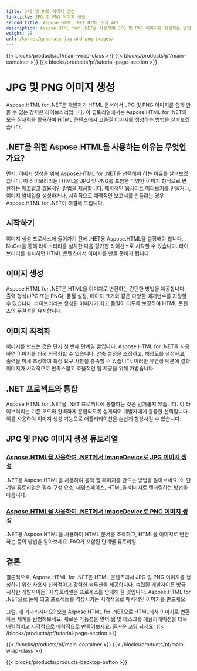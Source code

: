 ```yaml
---
title: JPG 및 PNG 이미지 생성
linktitle: JPG 및 PNG 이미지 생성
second_title: Aspose.HTML .NET HTML 조작 API
description: Aspose.HTML for .NET을 사용하여 JPG 및 PNG 이미지를 생성하는 방법을 튜토리얼로 알아보세요. 멋진 그래픽을 손쉽게 만들어보세요.
weight: 28
url: /ko/net/generate-jpg-and-png-images/
---
```


{{< blocks/products/pf/main-wrap-class >}}
{{< blocks/products/pf/main-container >}}
{{< blocks/products/pf/tutorial-page-section >}}

# JPG 및 PNG 이미지 생성

 
Aspose.HTML for .NET은 개발자가 HTML 문서에서 JPG 및 PNG 이미지를 쉽게 만들 수 있는 강력한 라이브러리입니다. 이 튜토리얼에서는 Aspose.HTML for .NET의 모든 잠재력을 활용하여 HTML 콘텐츠에서 고품질 이미지를 생성하는 방법을 살펴보겠습니다.

## .NET을 위한 Aspose.HTML을 사용하는 이유는 무엇인가요?

먼저, 이미지 생성을 위해 Aspose.HTML for .NET을 선택해야 하는 이유를 살펴보겠습니다. 이 라이브러리는 HTML을 JPG 및 PNG를 포함한 다양한 이미지 형식으로 변환하는 매끄럽고 효율적인 방법을 제공합니다. 매력적인 웹사이트 미리보기를 만들거나, 이미지 썸네일을 생성하거나, 시각적으로 매력적인 보고서를 만들려는 경우 Aspose.HTML for .NET이 해결해 드립니다.

## 시작하기

이미지 생성 프로세스에 들어가기 전에 .NET용 Aspose.HTML을 설정해야 합니다. NuGet을 통해 라이브러리를 설치한 다음 평가판 라이선스로 시작할 수 있습니다. 라이브러리를 설치하면 HTML 콘텐츠에서 이미지를 만들 준비가 됩니다.

## 이미지 생성

Aspose.HTML for .NET은 HTML을 이미지로 변환하는 간단한 방법을 제공합니다. 출력 형식(JPG 또는 PNG), 품질 설정, 페이지 크기와 같은 다양한 매개변수를 지정할 수 있습니다. 라이브러리는 생성된 이미지가 최고 품질이 되도록 보장하여 HTML 콘텐츠의 무결성을 유지합니다.

## 이미지 최적화

이미지를 만드는 것은 단지 첫 번째 단계일 뿐입니다. Aspose.HTML for .NET을 사용하면 이미지를 더욱 최적화할 수 있습니다. 압축 설정을 조정하고, 해상도를 설정하고, 출력을 미세 조정하여 특정 요구 사항을 충족할 수 있습니다. 이러한 유연성 덕분에 결과 이미지가 시각적으로 만족스럽고 효율적인 웹 제공을 위해 가볍습니다.

## .NET 프로젝트와 통합

Aspose.HTML for .NET을 .NET 프로젝트에 통합하는 것은 번거롭지 않습니다. 이 라이브러리는 기존 코드와 완벽하게 혼합되도록 설계되어 개발자에게 훌륭한 선택입니다. 이를 사용하여 이미지 생성 기능으로 애플리케이션을 손쉽게 향상시킬 수 있습니다.

## JPG 및 PNG 이미지 생성 튜토리얼
### [Aspose.HTML을 사용하여 .NET에서 ImageDevice로 JPG 이미지 생성](./generate-jpg-images-by-imagedevice/)
.NET용 Aspose.HTML을 사용하여 동적 웹 페이지를 만드는 방법을 알아보세요. 이 단계별 튜토리얼은 필수 구성 요소, 네임스페이스, HTML을 이미지로 렌더링하는 방법을 다룹니다.
### [Aspose.HTML을 사용하여 .NET에서 ImageDevice로 PNG 이미지 생성](./generate-png-images-by-imagedevice/)
.NET용 Aspose.HTML을 사용하여 HTML 문서를 조작하고, HTML을 이미지로 변환하는 등의 방법을 알아보세요. FAQ가 포함된 단계별 튜토리얼.

## 결론

결론적으로, Aspose.HTML for .NET은 HTML 콘텐츠에서 JPG 및 PNG 이미지를 생성하기 위한 사용자 친화적이고 강력한 솔루션을 제공합니다. 숙련된 개발자이든 방금 시작한 개발자이든, 이 튜토리얼은 프로세스를 안내해 줄 것입니다. Aspose.HTML for .NET으로 눈에 띄고 프로젝트를 격상시키는 시각적으로 매력적인 이미지를 만드세요.

그럼, 왜 기다리시나요? 오늘 Aspose.HTML for .NET으로 HTML에서 이미지로 변환하는 세계를 탐험해보세요. 새로운 가능성을 열어 웹 및 데스크톱 애플리케이션을 더욱 매력적이고 시각적으로 매력적으로 만들어보세요. 즐거운 코딩 되세요!
{{< /blocks/products/pf/tutorial-page-section >}}

{{< /blocks/products/pf/main-container >}}
{{< /blocks/products/pf/main-wrap-class >}}

{{< blocks/products/products-backtop-button >}}

